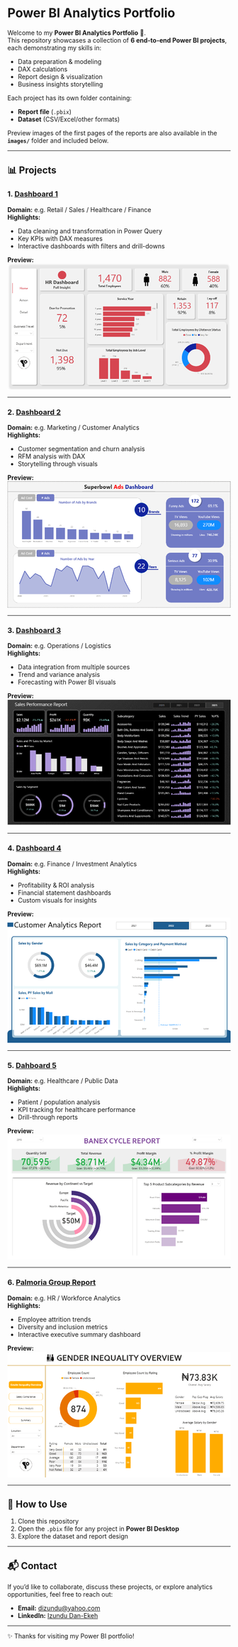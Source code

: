 # Power BI Analytics Portfolio  

Welcome to my **Power BI Analytics Portfolio** 🚀.  
This repository showcases a collection of **6 end-to-end Power BI projects**, each demonstrating my skills in:  

- Data preparation & modeling  
- DAX calculations  
- Report design & visualization  
- Business insights storytelling  

Each project has its own folder containing:  
- **Report file** (`.pbix`)  
- **Dataset** (CSV/Excel/other formats)  

Preview images of the first pages of the reports are also available in the **`images/`** folder and included below.  

---

## 📊 Projects  

### 1. [Dashboard 1](./Dashboard%201)  
**Domain:** e.g. Retail / Sales / Healthcare / Finance  
**Highlights:**  
- Data cleaning and transformation in Power Query  
- Key KPIs with DAX measures  
- Interactive dashboards with filters and drill-downs  

**Preview:**  
![Project 1 Report](./images/dashboard1.png)  

---

### 2. [Dashboard 2](./Dashboard%202)  
**Domain:** e.g. Marketing / Customer Analytics  
**Highlights:**  
- Customer segmentation and churn analysis  
- RFM analysis with DAX  
- Storytelling through visuals  

**Preview:**  
![Project 2 Report](./images/dashboard2.png)  

---

### 3. [Dashboard 3](./Dashboard%203)  
**Domain:** e.g. Operations / Logistics  
**Highlights:**  
- Data integration from multiple sources  
- Trend and variance analysis  
- Forecasting with Power BI visuals  

**Preview:**  
![Project 3 Report](./images/dashboard3.png)  

---

### 4. [Dashboard 4](./Dashboard%204)  
**Domain:** e.g. Finance / Investment Analytics  
**Highlights:**  
- Profitability & ROI analysis  
- Financial statement dashboards  
- Custom visuals for insights  

**Preview:**  
![Project 4 Report](./images/dashboard4.png)  

---

### 5. [Dahboard 5](./Dashboard%205)  
**Domain:** e.g. Healthcare / Public Data  
**Highlights:**  
- Patient / population analysis  
- KPI tracking for healthcare performance  
- Drill-through reports  

**Preview:**  
![Project 5 Report](./images/dashboard5.png)  

---

### 6. [Palmoria Group Report](./Palmoria%20Group%20Report)  
**Domain:** e.g. HR / Workforce Analytics  
**Highlights:**  
- Employee attrition trends  
- Diversity and inclusion metrics  
- Interactive executive summary dashboard  

**Preview:**  
![Palmoria Group Report](./images/palmoria_report.png)  

---

## 🔧 How to Use  
1. Clone this repository  
2. Open the `.pbix` file for any project in **Power BI Desktop**  
3. Explore the dataset and report design  

---

## 📬 Contact  
If you’d like to collaborate, discuss these projects, or explore analytics opportunities, feel free to reach out:  

- **Email:** [dizundu@yahoo.com](dizundu@yahoo.com)  
- **LinkedIn:** [Izundu Dan-Ekeh](https://www.linkedin.com/in/izundu-dan-ekeh/)  

---

✨ Thanks for visiting my Power BI portfolio!  
